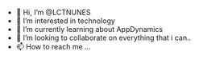 - 👋 Hi, I’m @LCTNUNES
- 👀 I’m interested in technology
- 🌱 I’m currently learning about AppDynamics
- 💞️ I’m looking to collaborate on everything that i can..
- 📫 How to reach me ...

<!---
LCTNUNES/LCTNUNES is a ✨ special ✨ repository because its `README.md` (this file) appears on your GitHub profile.
You can click the Preview link to take a look at your changes.
--->

